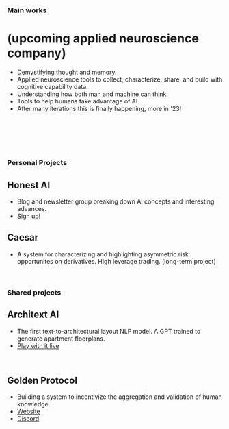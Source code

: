 ### Main works
# (upcoming applied neuroscience company)
- Demystifying thought and memory. 
- Applied neuroscience tools to collect, characterize, share, and build with cognitive capability data.
- Understanding how both man and machine can think.
- Tools to help humans take advantage of AI
- After many iterations this is finally happening, more in '23!

&nbsp;

&nbsp;
---

### Personal Projects
## Honest AI
- Blog and newsletter group breaking down AI concepts and interesting advances.  
- [Sign up!](https://honest-ai.com)

## Caesar
- A system for characterizing and highlighting asymmetric risk opportunites on derivatives. High leverage trading. (long-term project)

&nbsp;

### Shared projects
## Architext AI
- The first text-to-architectural layout NLP model. A GPT trained to generate apartment floorplans.
- [Play with it live](https://architext.design)

&nbsp;

## Golden Protocol
- Building a system to incentivize the aggregation and validation of human knowledge.
- [Website](https://golden.xyz)
- [Discord](https://discord.gg/golden-protocol) 

